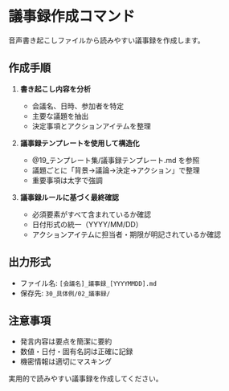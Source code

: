 # 議事録作成コマンド

音声書き起こしファイルから読みやすい議事録を作成します。

## 作成手順

1. **書き起こし内容を分析**
   - 会議名、日時、参加者を特定
   - 主要な議題を抽出
   - 決定事項とアクションアイテムを整理

2. **議事録テンプレートを使用して構造化**
   - @19_テンプレート集/議事録テンプレート.md を参照
   - 議題ごとに「背景→議論→決定→アクション」で整理
   - 重要事項は太字で強調

3. **議事録ルールに基づく最終確認**
   - 必須要素がすべて含まれているか確認
   - 日付形式の統一（YYYY/MM/DD）
   - アクションアイテムに担当者・期限が明記されているか確認

## 出力形式
- ファイル名: `[会議名]_議事録_[YYYYMMDD].md`
- 保存先: `30_具体例/02_議事録/`

## 注意事項
- 発言内容は要点を簡潔に要約
- 数値・日付・固有名詞は正確に記録
- 機密情報は適切にマスキング

実用的で読みやすい議事録を作成してください。
